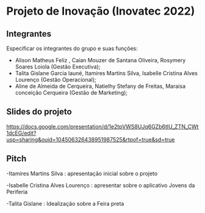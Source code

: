 # Projeto de Inovação (Inovatec 2022)

## Integrantes 

Especificar os integrantes do grupo e suas funções:
- Alison Matheus Feliz , Caian Mouzer de Santana Oliveira, Rosymery Soares Loiola (Gestão Executiva);
- Talita Gislane Garcia launé, Itamires Martins Silva, Isabelle Cristina Alves Lourenço (Gestão Operacional);
- Aline de Almeida de Cerqueira, Natielhy Stefany de Freitas, Maraisa conceição Cerqueira (Gestão de Marketing);
## Slides do projeto 
https://docs.google.com/presentation/d/1e2tpVWS8UJq6GZb6tIU_ZTN_CWt1dcEG/edit?usp=sharing&ouid=104506326438951987525&rtpof=true&sd=true


## Pitch
-Itamires Martins  Silva  : apresentação inicial sobre o projeto 

-Isabelle Cristina Alves Lourenço  : apresentar sobre o  aplicativo Jovens da Periferia

-Talita Gislane : Idealização sobre a Feira preta 

